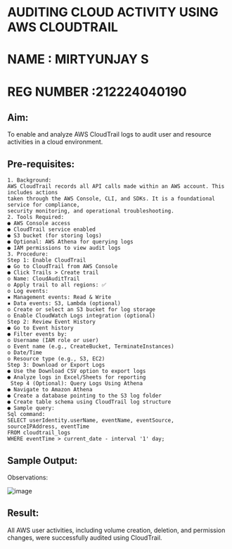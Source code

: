 # AUDITING CLOUD ACTIVITY USING AWS CLOUDTRAIL
# NAME : MIRTYUNJAY S
# REG NUMBER :212224040190
## Aim:
To enable and analyze AWS CloudTrail logs to audit user and resource activities in a cloud
environment.

## Pre-requisites:
```
1. Background:
AWS CloudTrail records all API calls made within an AWS account. This includes actions
taken through the AWS Console, CLI, and SDKs. It is a foundational service for compliance,
security monitoring, and operational troubleshooting.
2. Tools Required:
● AWS Console access
● CloudTrail service enabled
● S3 bucket (for storing logs)
● Optional: AWS Athena for querying logs
● IAM permissions to view audit logs
3. Procedure:
Step 1: Enable CloudTrail
● Go to CloudTrail from AWS Console
● Click Trails > Create trail
o Name: CloudAuditTrail
o Apply trail to all regions: ✅
o Log events:
▪ Management events: Read & Write
▪ Data events: S3, Lambda (optional)
o Create or select an S3 bucket for log storage
o Enable CloudWatch Logs integration (optional)
Step 2: Review Event History
● Go to Event history
● Filter events by:
o Username (IAM role or user)
o Event name (e.g., CreateBucket, TerminateInstances)
o Date/Time
o Resource type (e.g., S3, EC2)
Step 3: Download or Export Logs
● Use the Download CSV option to export logs
● Analyze logs in Excel/Sheets for reporting
 Step 4 (Optional): Query Logs Using Athena
● Navigate to Amazon Athena
● Create a database pointing to the S3 log folder
● Create table schema using CloudTrail log structure
● Sample query:
Sql command:
SELECT userIdentity.userName, eventName, eventSource,
sourceIPAddress, eventTime
FROM cloudtrail_logs
WHERE eventTime > current_date - interval '1' day;
```

## Sample Output:
Observations:

![image](https://github.com/user-attachments/assets/2b3758c4-2606-41b1-b0d8-f92fde468031)

## Result:
All AWS user activities, including volume creation, deletion, and permission changes, were
successfully audited using CloudTrail.
